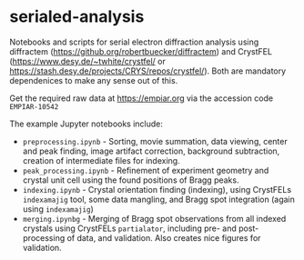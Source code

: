 # serialed-analysis
Notebooks and scripts for serial electron diffraction analysis using diffractem (https://github.org/robertbuecker/diffractem) and CrystFEL (https://www.desy.de/~twhite/crystfel/ or https://stash.desy.de/projects/CRYS/repos/crystfel/). Both are mandatory dependenices to make any sense out of this.

Get the required raw data at https://empiar.org via the accession code `EMPIAR-10542`

The example Jupyter notebooks include:
* `preprocessing.ipynb` - Sorting, movie summation, data viewing, center and peak finding, image artifact correction, background subtraction, creation of intermediate files for indexing.
* `peak_processing.ipynb` - Refinement of experiment geometry and crystal unit cell using the found positions of Bragg peaks.
* `indexing.ipynb` - Crystal orientation finding (indexing), using CrystFELs `indexamajig` tool, some data mangling, and Bragg spot integration (again using `indexamajig`)
* `merging.ipynbg` - Merging of Bragg spot observations from all indexed crystals using CrystFELs `partialator`, including pre- and post-processing of data, and validation. Also creates nice figures for validation.
